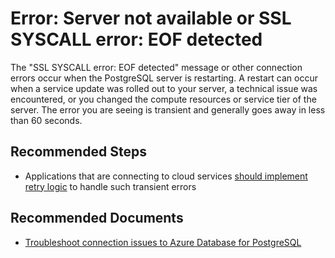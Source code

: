 <properties
    pageTitle="Error: Server not available"
	description="Error: Server not available or SSL SYSCALL error: EOF detected"
	service="microsoft.dbforpostgresql"
	resource="servers"
	authors="ankam"
    ms.author="ankam,janeng"
	displayOrder="3"
	selfHelpType="resource"
	supportTopicIds="32639974, 32639979"
	resourceTags="servers, databases"
	productPesIds="16222"
	cloudEnvironments="public"
	articleId="e0349317-477d-4dd6-bada-7a2d78d09118"
/>

# Error: Server not available or SSL SYSCALL error: EOF detected

The "SSL SYSCALL error: EOF detected" message or other connection errors occur when the PostgreSQL server is restarting. A restart can occur when a service update was rolled out to your server, a technical issue was encountered, or you changed the compute resources or service tier of the server. The error you are seeing is transient and generally goes away in less than 60 seconds.

## **Recommended Steps**

* Applications that are connecting to cloud services [should implement retry logic](https://docs.microsoft.com/azure/postgresql/concepts-connectivity) to handle such transient errors

## **Recommended Documents**

* [Troubleshoot connection issues to Azure Database for PostgreSQL](https://docs.microsoft.com/azure/postgresql/howto-troubleshoot-common-connection-issues)
